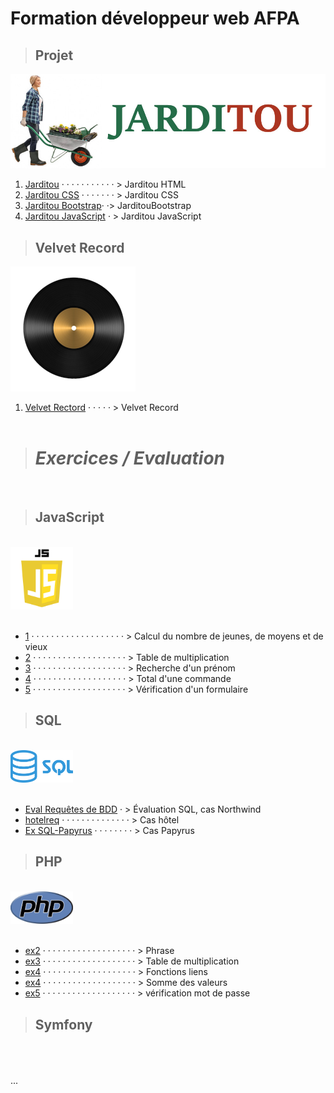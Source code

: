 # **Formation développeur web AFPA**

> ## Projet

![Logo Jarditou](jarditou/images/jarditouLogo.jpg "Logo Jarditou")

1. [Jarditou](html-ex1/) · · · · · · · · · · · > Jarditou HTML
2. [Jarditou CSS](html_css-ex2/) · · · · · · · > Jarditou CSS
3. [Jarditou Bootstrap](BootstrapEx/)· ·> JarditouBootstrap
4. [Jarditou JavaScript](JS_ex/évaluation%20exercices) · > Jarditou JavaScript

> ## Velvet Record

![logo du vinyle](vinyle.png "Vinyle")

1. [Velvet Rectord](velvet%20record) · · · · · > Velvet Record
<br><br>

> # ***Exercices / Evaluation***
<br>

> ##  JavaScript

<br>
<img src="logo_src/js.png" width="100">
<br>
<br>

* [1](JS_ex/évaluation%20exercices/1) · · · · · · · · · · · · · · · · · · · > Calcul du nombre de jeunes, de moyens et de vieux
* [2](JS_ex/évaluation%20exercices/2) · · · · · · · · · · · · · · · · · · · > Table de multiplication
* [3](JS_ex/évaluation%20exercices/3) · · · · · · · · · · · · · · · · · · · > Recherche d'un prénom
* [4](JS_ex/évaluation%20exercices/4) · · · · · · · · · · · · · · · · · · · > Total d'une commande
* [5](JS_ex/évaluation%20exercices/5) · · · · · · · · · · · · · · · · · · · > Vérification d'un formulaire

> ##  SQL
<br>
<img src="logo_src/sql.png" width="100">
<br>
<br>

* [Eval Requêtes de BDD](Eval%20Requêtes%20de%20BDD/) · > Évaluation SQL, cas Northwind
* [hotelreq](ExSQL/hotelreq.sql) · · · · · · · · · · · · · ·  > Cas hôtel
* [Ex SQL-Papyrus](ExSQL/papyrus-requete.sql) · · · · · · · · > Cas Papyrus

> ##  PHP
<br>
<img src="logo_src/php.png" width="100">
<br>
<br>

* [ex2](PhP/ex2.php) · · · · · · · · · · · · · · · · · · · > Phrase
* [ex3](PhP/ex3-TdM.php) · · · · · · · · · · · · · · · · · · · > Table de multiplication
* [ex4](PhP/ex4-fonctions.php) · · · · · · · · · · · · · · · · · · · > Fonctions liens
* [ex4](PhP/ex4-fonctions-(2).php) · · · · · · · · · · · · · · · · · · · > Somme des valeurs
* [ex5](PhP/ex5-fonctions.php) · · · · · · · · · · · · · · · · · · · > vérification mot de passe

> ## Symfony
<br>
<img scr="">
<br>
<br>
...